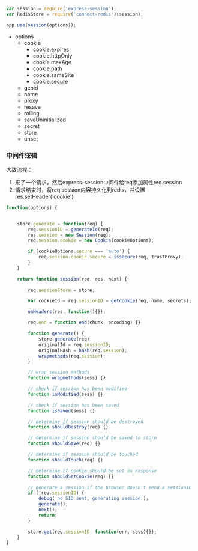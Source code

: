 ```javascript
var session = require('express-session');
var RedisStore = require('connect-redis')(session);

app.use(session(options));
```

- options
    - cookie
        - cookie.expires
        - cookie.httpOnly
        - cookie.maxAge
        - cookie.path
        - cookie.sameSite
        - cookie.secure
    - genid
    - name
    - proxy
    - resave
    - rolling
    - saveUninitialized
    - secret
    - store
    - unset


### 中间件逻辑

大致流程：
1. 来了一个请求，然后express-session中间件给req添加属性req.session
2. 请求结束时，将req.session内容持久化到redis，并设置res.setHeader('cookie')





























```javascript
function(options) {


    store.generate = function(req) {
        req.sessionID = generateId(req);
        res.session = new Session(req);
        req.session.cookie = new Cookie(cookieOptions);

        if (cookieOptions.secure === 'auto') {
            req.session.cookie.secure = issecure(req, trustProxy);
        }
    }

    return function session(req, res, next) {
        
        req.sessionStore = store;

        var cookieId = req.sessionID = getcookie(req, name, secrets);

        onHeaders(res, function(){});

        req.end = function end(chunk, encoding) {}

        function generate() {
            store.generate(req);
            originalId = req.sessionID;
            originalHash = hash(req.session);
            wrapmethods(req.session);
        } 

        // wrap session methods
        function wrapmethods(sess) {}

        // check if session has been modified
        function isModified(sess) {}

        // check if session has been saved
        function isSaved(sess) {}

        // determine if session should be destroyed
        function shouldDestroy(req) {}

        // determine if session should be saved to store
        function shouldSave(req) {}

        // determine if session should be touched
        function shouldTouch(req) {}

        // determine if cookie should be set on response
        function shouldSetCookie(req) {}

        // generate a session if the browser doesn't send a sessionID
        if (!req.sessionID) {
            debug('no SID sent, generating session');
            generate();
            next();
            return;
        }

        store.get(req.sessionID, function(err, sess){});
    }
}
```





